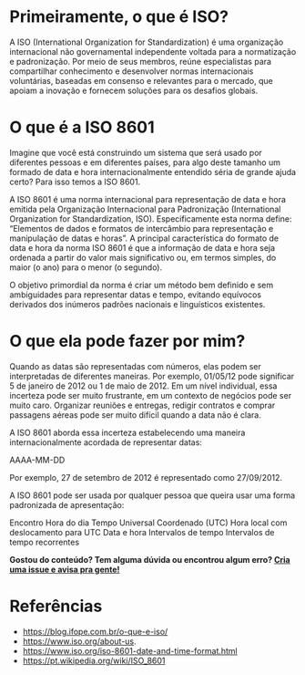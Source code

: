 # Primeiramente, o que é ISO?

A ISO (International Organization for Standardization) é uma organização internacional não governamental independente voltada para a normatização e padronização. Por meio de seus membros, reúne especialistas para compartilhar conhecimento e desenvolver normas internacionais voluntárias, baseadas em consenso e relevantes para o mercado, que apoiam a inovação e fornecem soluções para os desafios globais.

# O que é a ISO 8601

Imagine que você está construindo um sistema que será usado por diferentes pessoas e em diferentes países, para algo deste tamanho um formado de data e hora internacionalmente entendido séria de grande ajuda certo? Para isso temos a ISO 8601.

A ISO 8601 é uma norma internacional para representação de data e hora emitida pela Organização Internacional para Padronização (International Organization for Standardization, ISO). Especificamente esta norma define: “Elementos de dados e formatos de intercâmbio para representação e manipulação de datas e horas”. A principal característica do formato de data e hora da norma ISO 8601 é que a informação de data e hora seja ordenada a partir do valor mais significativo ou, em termos simples, do maior (o ano) para o menor (o segundo).

O objetivo primordial da norma é criar um método bem definido e sem ambiguidades para representar datas e tempo, evitando equívocos derivados dos inúmeros padrões nacionais e linguísticos existentes.

# O que ela pode fazer por mim?

Quando as datas são representadas com números, elas podem ser interpretadas de diferentes maneiras. Por exemplo, 01/05/12 pode significar 5 de janeiro de 2012 ou 1 de maio de 2012. Em um nível individual, essa incerteza pode ser muito frustrante, em um contexto de negócios pode ser muito caro. Organizar reuniões e entregas, redigir contratos e comprar passagens aéreas pode ser muito difícil quando a data não é clara.

A ISO 8601 aborda essa incerteza estabelecendo uma maneira internacionalmente acordada de representar datas:

AAAA-MM-DD

Por exemplo, 27 de setembro de 2012 é representado como 27/09/2012.

A ISO 8601 pode ser usada por qualquer pessoa que queira usar uma forma padronizada de apresentação:

Encontro
Hora do dia
Tempo Universal Coordenado (UTC)
Hora local com deslocamento para UTC
Data e hora
Intervalos de tempo
Intervalos de tempo recorrentes

**Gostou do conteúdo? Tem alguma dúvida ou encontrou algum erro? [Cria uma issue e avisa pra gente!](https://github.com/natahouse/timezones/issues/new/choose)**

# Referências

- https://blog.ifope.com.br/o-que-e-iso/
- https://www.iso.org/about-us.
- https://www.iso.org/iso-8601-date-and-time-format.html
- https://pt.wikipedia.org/wiki/ISO_8601